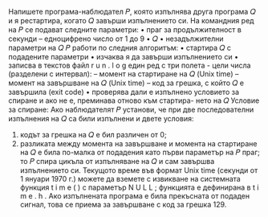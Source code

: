 Напишете програма-наблюдател 𝑃, която изпълнява друга програма 𝑄 и я рестартира,
когато 𝑄 завърши изпълнението си. На командния ред на 𝑃 се подават следните параметри:
• праг за продължителност в секунди – едноцифрено число от 1 до 9
• 𝑄
• незадължителни параметри на 𝑄
𝑃 работи по следния алгоритъм:
• стартира 𝑄 с подадените параметри
• изчаква я да завърши изпълнението си
• записва в текстов файл r u n . l o g един ред с три полета - цели числа (разделени с интервал):
– момент на стартиране на 𝑄 (Unix time)
– момент на завършване на 𝑄 (Unix time)
– код за грешка, с който 𝑄 е завършила (exit code)
• проверява дали е изпълнено условието за спиране и ако не е, преминава отново към стартира-
нето на 𝑄
Условие за спиране: Ако наблюдателят 𝑃 установи, че при две последователни изпълнения на 𝑄 са
били изпълнени и двете условия:
1. кодът за грешка на 𝑄 е бил различен от 0;
2. разликата между момента на завършване и момента на стартиране на 𝑄 е била по-малка от
подадения като първи параметър на 𝑃 праг;
то 𝑃 спира цикъла от изпълняване на 𝑄 и сам завършва изпълнението си.
Текущото време във формат Unix time (секунди от 1 януари 1970 г.) можете да вземете с извикване на
системната функция t i m e ( ) с параметър N U L L ; функцията е дефинирана в t i m e . h . Ако изпълнената
програма е била прекъсната от подаден сигнал, това се приема за завършване с код за грешка 129.